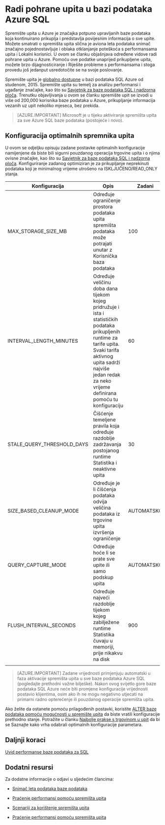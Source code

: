 <properties
   pageTitle="Radi pohrane upita u bazi podataka Azure SQL"
   description="Saznajte kako raditi u spremište upita u bazi podataka SQL Azure"
   keywords=""
   services="sql-database"
   documentationCenter=""
   authors="CarlRabeler"
   manager="jhubbard"
   editor=""/>

<tags
   ms.service="sql-database"
   ms.devlang="NA"
   ms.topic="article"
   ms.tgt_pltfrm="sqldb-performance"
   ms.workload="data-management"
   ms.date="08/16/2016"
   ms.author="carlrab"/>

# <a name="operating-the-query-store-in-azure-sql-database"></a>Radi pohrane upita u bazi podataka Azure SQL 

Spremište upita u Azure je značajka potpuno upravljanih baze podataka koja kontinuirano prikuplja i predstavlja povijesnim informacija o sve upite. Možete smatrati o spremišta upita slična je aviona leta podataka snimač značajno pojednostavljuje i oblaka otklanjanje poteškoća s performansama upita i Lokalni korisnici. U ovom se članku objašnjava određene vidove radi pohrane upita u Azure. Pomoću ove podatke unaprijed prikupljene upita, možete brzo dijagnosticiranje i Riješite probleme s performansama i stoga provedu još jedanput usredotočite se na svoje poslovanje. 

Spremište upita je [globalno dostupne](https://azure.microsoft.com/updates/general-availability-azure-sql-database-query-store/) u bazi podataka SQL Azure od studenom, 2015. Spremište upita su temelj za analizu performansi i ugađanje značajke, kao što su [Savjetnik za baze podataka SQL i nadzorna ploča](https://azure.microsoft.com/updates/sqldatabaseadvisorga/). Trenutku objavljivanja u ovom se članku spremište upit se izvodi u više od 200,000 korisnika baze podataka u Azure, prikupljanje informacija vezanih uz upit nekoliko mjeseca, bez prekida.

> [AZURE.IMPORTANT] Microsoft je u tijeku aktiviranje spremišta upita za sve Azure SQL baze podataka (postojeće i novo). 

## <a name="optimal-query-store-configuration"></a>Konfiguracija optimalnih spremnika upita

U ovom se odjeljku opisuju zadane postavke optimalnih konfiguracije namijenjene da biste bili sigurni pouzdanog operacija trgovine upita i o njima ovisne značajke, kao što su [Savjetnik za baze podataka SQL i nadzorna ploča](https://azure.microsoft.com/updates/sqldatabaseadvisorga/). Konfiguriranje zadanog optimiziran je za prikupljanje neprekinuti podataka koji je minimalnog vrijeme utrošeno na ISKLJUČENO/READ_ONLY stanja.

| Konfiguracija | Opis | Zadani | Komentar |
| ------------- | ----------- | ------- | ------- |
| MAX_STORAGE_SIZE_MB | Određuje ograničenje prostora podataka upita spremišta podataka može potrajati unutar z Korisnička baza podataka | 100 | Provesti za nove baze podataka |
| INTERVAL_LENGTH_MINUTES | Određuje veličinu doba dana tijekom kojeg pridružuje i ista i statističkih podataka prikupljenih runtime za tarife upita. Svaki tarifa aktivnog upita sadrži najviše jedan redak za neko vrijeme definirana pomoću tu konfiguraciju | 60   | Provesti za nove baze podataka |
| STALE_QUERY_THRESHOLD_DAYS | Čišćenje temeljene pravila koja određuje razdoblje zadržavanja postojanog runtime Statistika i neaktivne upita | 30 | Primijeniti na nove baze podataka i bazama podataka s prethodne zadane (367) |
| SIZE_BASED_CLEANUP_MODE | Određuje je li čišćenja podataka odvija veličina podataka iz trgovine upita izvršenja ograničenje | AUTOMATSKO | Provesti za sve baze podataka |
| QUERY_CAPTURE_MODE | Određuje hoće li se prate sve upite ili samo podskup upita | AUTOMATSKO | Provesti za sve baze podataka |
| FLUSH_INTERVAL_SECONDS | Određuje najveći razdoblje tijekom kojeg zabilježene runtime Statistika čuvaju u memoriji, prije nikakvu na disk | 900 | Provesti za nove baze podataka |
||||||

> [AZURE.IMPORTANT] Zadane vrijednosti primjenjuju automatski u faza aktivacije spremišta upita u sve baze podataka Azure SQL (pogledajte prethodni važne bilješke). Nakon ovog svijetlo gore baze podataka SQL Azure neće biti promjene konfiguracije vrijednosti postavio klijentima, osim ako ih ne mogu negativno utjecati na primarni radno opterećenje ili pouzdanog operacije spremišta upita.

Ako želite da ostanete pomoću prilagođenih postavki, koristite [ALTER baze podataka pomoću mogućnosti u spremište upita](https://msdn.microsoft.com/library/bb522682.aspx) da biste vratili konfiguracije prethodno stanje. Potražite u članku [Najbolje prakse s trgovinom u upit](https://msdn.microsoft.com/library/mt604821.aspx) da bi se Saznajte kako vrha odabrali optimalnih konfiguracije parametara.

## <a name="next-steps"></a>Daljnji koraci

[Uvid performanse baze podataka za SQL](sql-database-performance.md)

## <a name="additional-resources"></a>Dodatni resursi

Za dodatne informacije o odjavi u sljedećim člancima:

- [Snimač leta podataka baze podataka](https://azure.microsoft.com/blog/query-store-a-flight-data-recorder-for-your-database) 

- [Praćenje performansi pomoću spremišta upita](https://msdn.microsoft.com/library/dn817826.aspx)

- [Scenariji za korištenje spremišta upita](https://msdn.microsoft.com/library/mt614796.aspx)

- [Praćenje performansi pomoću spremišta upita](https://msdn.microsoft.com/library/dn817826.aspx) 
